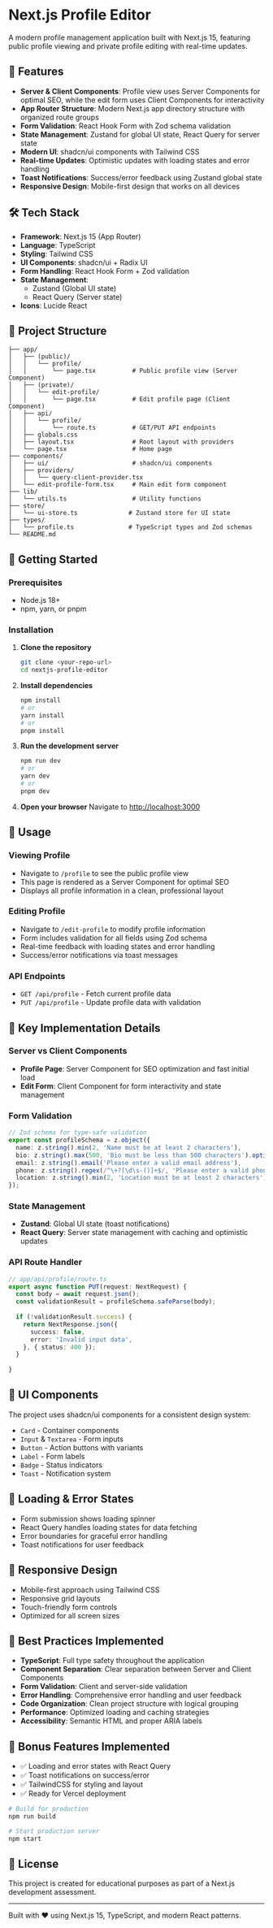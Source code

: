 # Next.js Profile Editor

A modern profile management application built with Next.js 15, featuring public profile viewing and private profile editing with real-time updates.

## 🚀 Features

- **Server & Client Components**: Profile view uses Server Components for optimal SEO, while the edit form uses Client Components for interactivity
- **App Router Structure**: Modern Next.js app directory structure with organized route groups
- **Form Validation**: React Hook Form with Zod schema validation
- **State Management**: Zustand for global UI state, React Query for server state
- **Modern UI**: shadcn/ui components with Tailwind CSS
- **Real-time Updates**: Optimistic updates with loading states and error handling
- **Toast Notifications**: Success/error feedback using Zustand global state
- **Responsive Design**: Mobile-first design that works on all devices

## 🛠️ Tech Stack

- **Framework**: Next.js 15 (App Router)
- **Language**: TypeScript
- **Styling**: Tailwind CSS
- **UI Components**: shadcn/ui + Radix UI
- **Form Handling**: React Hook Form + Zod validation
- **State Management**: 
  - Zustand (Global UI state)
  - React Query (Server state)
- **Icons**: Lucide React

## 📁 Project Structure

```
├── app/
│   ├── (public)/
│   │   └── profile/
│   │       └── page.tsx          # Public profile view (Server Component)
│   ├── (private)/
│   │   └── edit-profile/
│   │       └── page.tsx          # Edit profile page (Client Component)
│   ├── api/
│   │   └── profile/
│   │       └── route.ts          # GET/PUT API endpoints
│   ├── globals.css
│   ├── layout.tsx                # Root layout with providers
│   └── page.tsx                  # Home page
├── components/
│   ├── ui/                       # shadcn/ui components
│   ├── providers/
│   │   └── query-client-provider.tsx
│   └── edit-profile-form.tsx     # Main edit form component
├── lib/
│   └── utils.ts                  # Utility functions
├── store/
│   └── ui-store.ts              # Zustand store for UI state
├── types/
│   └── profile.ts               # TypeScript types and Zod schemas
└── README.md
```

## 🚀 Getting Started

### Prerequisites

- Node.js 18+ 
- npm, yarn, or pnpm

### Installation

1. **Clone the repository**
   ```bash
   git clone <your-repo-url>
   cd nextjs-profile-editor
   ```

2. **Install dependencies**
   ```bash
   npm install
   # or
   yarn install
   # or
   pnpm install
   ```

3. **Run the development server**
   ```bash
   npm run dev
   # or
   yarn dev
   # or
   pnpm dev
   ```

4. **Open your browser**
   Navigate to [http://localhost:3000](http://localhost:3000)

## 📖 Usage

### Viewing Profile
- Navigate to `/profile` to see the public profile view
- This page is rendered as a Server Component for optimal SEO
- Displays all profile information in a clean, professional layout

### Editing Profile
- Navigate to `/edit-profile` to modify profile information
- Form includes validation for all fields using Zod schema
- Real-time feedback with loading states and error handling
- Success/error notifications via toast messages

### API Endpoints

- `GET /api/profile` - Fetch current profile data
- `PUT /api/profile` - Update profile data with validation

## 🔧 Key Implementation Details

### Server vs Client Components
- **Profile Page**: Server Component for SEO optimization and fast initial load
- **Edit Form**: Client Component for form interactivity and state management

### Form Validation
```typescript
// Zod schema for type-safe validation
export const profileSchema = z.object({
  name: z.string().min(2, 'Name must be at least 2 characters'),
  bio: z.string().max(500, 'Bio must be less than 500 characters').optional(),
  email: z.string().email('Please enter a valid email address'),
  phone: z.string().regex(/^\+?[\d\s-()]+$/, 'Please enter a valid phone number').optional(),
  location: z.string().min(2, 'Location must be at least 2 characters').optional(),
});
```

### State Management
- **Zustand**: Global UI state (toast notifications)
- **React Query**: Server state management with caching and optimistic updates

### API Route Handler
```typescript
// app/api/profile/route.ts
export async function PUT(request: NextRequest) {
  const body = await request.json();
  const validationResult = profileSchema.safeParse(body);
  
  if (!validationResult.success) {
    return NextResponse.json({
      success: false,
      error: 'Invalid input data',
    }, { status: 400 });
  }
  
}
```

## 🎨 UI Components

The project uses shadcn/ui components for a consistent design system:

- `Card` - Container components
- `Input` & `Textarea` - Form inputs
- `Button` - Action buttons with variants
- `Label` - Form labels
- `Badge` - Status indicators
- `Toast` - Notification system

## 🚦 Loading & Error States

- Form submission shows loading spinner
- React Query handles loading states for data fetching
- Error boundaries for graceful error handling
- Toast notifications for user feedback

## 📱 Responsive Design

- Mobile-first approach using Tailwind CSS
- Responsive grid layouts
- Touch-friendly form controls
- Optimized for all screen sizes

## 🧪 Best Practices Implemented

- **TypeScript**: Full type safety throughout the application
- **Component Separation**: Clear separation between Server and Client Components
- **Form Validation**: Client and server-side validation
- **Error Handling**: Comprehensive error handling and user feedback
- **Code Organization**: Clean project structure with logical grouping
- **Performance**: Optimized loading and caching strategies
- **Accessibility**: Semantic HTML and proper ARIA labels

## 🔮 Bonus Features Implemented

- ✅ Loading and error states with React Query
- ✅ Toast notifications on success/error
- ✅ TailwindCSS for styling and layout
- ✅ Ready for Vercel deployment

```bash
# Build for production
npm run build

# Start production server
npm start
```


## 📄 License

This project is created for educational purposes as part of a Next.js development assessment.

---

Built with ❤️ using Next.js 15, TypeScript, and modern React patterns.